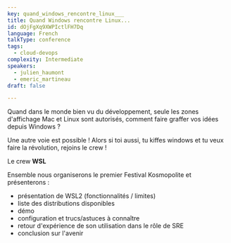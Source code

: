 ```yaml
---
key: quand_windows_rencontre_linux___
title: Quand Windows rencontre Linux...
id: dOjFgXq9XWPIctlFH7Dq
language: French
talkType: conference
tags:
  - cloud-devops
complexity: Intermediate
speakers:
  - julien_haumont
  - emeric_martineau
draft: false

---
```


Quand dans le monde bien vu du développement, seule les zones d'affichage Mac et Linux sont autorisés, comment faire graffer vos idées depuis Windows ?

Une autre voie est possible !
Alors si toi aussi, tu kiffes windows et tu veux faire la révolution, rejoins le crew !

Le crew **WSL**

Ensemble nous organiserons le premier Festival Kosmopolite et présenterons :
* présentation de WSL2 (fonctionnalités / limites)
* liste des distributions disponibles
* démo
* configuration et trucs/astuces à connaître
* retour d'expérience de son utilisation dans le rôle de SRE
* conclusion sur l'avenir

